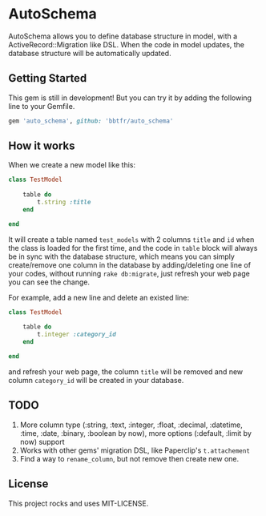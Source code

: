 AutoSchema
===
AutoSchema allows you to define database structure in model, with a ActiveRecord::Migration like DSL. When the code in model updates, the database structure will be automatically updated.


Getting Started
---
This gem is still in development! But you can try it by adding the following line to your Gemfile.

```ruby
gem 'auto_schema', github: 'bbtfr/auto_schema'
```


How it works
---
When we create a new model like this:

```ruby
class TestModel
    
    table do
        t.string :title
    end

end
```

It will create a table named `test_models` with 2 columns `title` and `id` when the class is loaded for the first time, and the code in `table` block will always be in sync with the database structure, which means you can simply create/remove one column in the database by adding/deleting one line of your codes, without running `rake db:migrate`, just refresh your web page you can see the change.

For example, add a new line and delete an existed line:
```ruby
class TestModel
    
    table do
        t.integer :category_id
    end

end
```
and refresh your web page, the column `title` will be removed and new column `category_id` will be created in your database.

TODO
---
1. More column type (:string, :text, :integer, :float, :decimal, :datetime, :time, :date, :binary, :boolean by now), more options (:default, :limit by now) support
2. Works with other gems' migration DSL, like Paperclip's `t.attachement`
3. Find a way to `rename_column`, but not remove then create new one.


License
---
This project rocks and uses MIT-LICENSE.